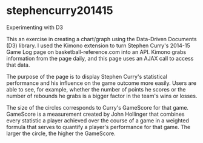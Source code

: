 stephencurry201415
============

Experimenting with D3

This an exercise in creating a chart/graph using the Data-Driven Documents (D3) library. I used the Kimono extension to turn Stephen Curry's 2014-15 Game Log page on basketball-reference.com into an API. Kimono grabs information from the page daily, and this page uses an AJAX call to access that data.

The purpose of the page is to display Stephen Curry's statistical performance and his influence on the game outcome more easily. Users are able to see, for example, whether the number of points he scores or the number of rebounds he grabs is a bigger factor in the team's wins or losses.

The size of the circles corresponds to Curry's GameScore for that game. GameScore is a measurement created by John Hollinger that combines every statistic a player achieved over the course of a game in a weighted formula that serves to quantify a player's performance for that game. The larger the circle, the higher the GameScore.